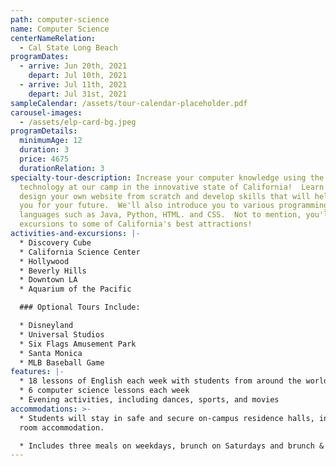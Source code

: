 ```yaml
---
path: computer-science
name: Computer Science
centerNameRelation:
  - Cal State Long Beach
programDates:
  - arrive: Jun 20th, 2021
    depart: Jul 10th, 2021
  - arrive: Jul 11th, 2021
    depart: Jul 31st, 2021
sampleCalendar: /assets/tour-calendar-placeholder.pdf
carousel-images:
  - /assets/elp-card-bg.jpeg
programDetails:
  minimumAge: 12
  duration: 3
  price: 4675
  durationRelation: 3
specialty-tour-description: Increase your computer knowledge using the latest
  technology at our camp in the innovative state of California!  Learn how to
  design your own website from scratch and develop skills that will help prepare
  you for your future.  We'll also introduce you to various programming
  languages such as Java, Python, HTML. and CSS.  Not to mention, you'll enjoy
  excursions to some of California's best attractions!
activities-and-excursions: |-
  * Discovery Cube
  * California Science Center
  * Hollywood
  * Beverly Hills
  * Downtown LA
  * Aquarium of the Pacific

  ### Optional Tours Include:

  * Disneyland
  * Universal Studios
  * Six Flags Amusement Park
  * Santa Monica
  * MLB Baseball Game
features: |-
  * 18 lessons of English each week with students from around the world
  * 6 computer science lessons each week
  * Evening activities, including dances, sports, and movies
accommodations: >-
  * Students will stay in safe and secure on-campus residence halls, in shared
  room accommodation.

  * Includes three meals on weekdays, brunch on Saturdays and brunch & dinner on Sundays.
---
```

